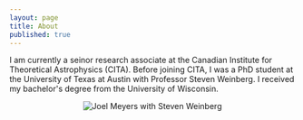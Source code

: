 ```yaml
---
layout: page
title: About
published: true
---
```

I am currently a seinor research associate at the Canadian Institute for Theoretical Astrophysics (CITA).  Before joining CITA, I was a PhD student at the University of Texas at Austin with Professor Steven Weinberg.  I received my bachelor's degree from the University of Wisconsin.

<p align="center">
  <img src="{{site.baseurl}}/joel-weinberg.jpg" alt="Joel Meyers with Steven Weinberg"/>
</p>
